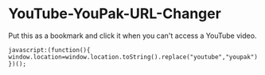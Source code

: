 # YouTube-YouPak-URL-Changer
Put this as a bookmark and click it when you can't access a YouTube video.

`javascript:(function(){ window.location=window.location.toString().replace("youtube","youpak") })();`
